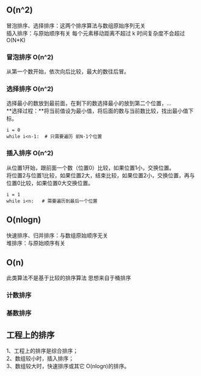 ## O(n^2)
冒泡排序、选择排序：这两个排序算法与数组原始序列无关 <br>
插入排序：与原始顺序有关 每个元素移动距离不超过 k  时间复杂度不会超过 O(N\*K)

### 冒泡排序  O(n^2)
从第一个数开始，依次向后比较，最大的数往后冒。

### 选择排序  O(n^2)
选择最小的数放到最前面，在剩下的数选择最小的放到第二个位置，... <br>
**选择过程：**将当前值设为最小值，将后面的数与当前数比较，找出最小值下标。<br>
```
i = 0  
while i<n-1:  # 只需要遍历 前N-1个位置
```
### 插入排序  O(n^2)
从位置1开始，跟前面一个数（位置0）比较，如果位置1小，交换位置。<br>
将位置2与位置1比较，如果位置2大，结束比较，如果位置2小，交换位置，再与位置0比较，如果位置0大交换位置。
```
i = 1
while i<n:   # 需要遍历到最后一个位置
```

## O(nlogn)
快速排序、归并排序：与数组原始顺序无关 <br>
堆排序：与原始顺序有关

## O(n) 
此类算法不是基于比较的排序算法  思想来自于桶排序
### 计数排序
### 基数排序

## 工程上的排序
1、工程上的排序是综合排序；<br>
2、数组较小时，插入排序；<br>
3、数组较大时，快速排序或其它 O(nlogn)的排序。
